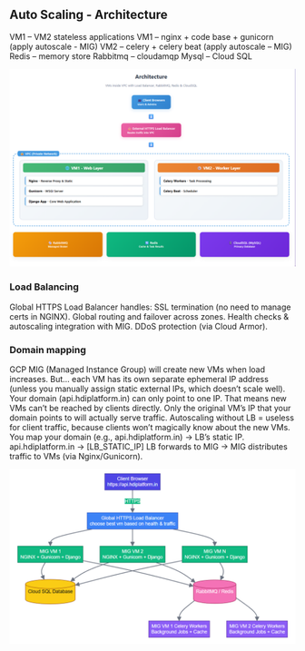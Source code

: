 ## Auto Scaling - Architecture

VM1 – VM2 stateless applications
VM1 – nginx + code base + gunicorn (apply autoscale - MIG)
VM2 – celery + celery beat (apply autoscale – MIG)
Redis – memory store
Rabbitmq – cloudamqp
Mysql – Cloud SQL


![Architecture](./Architecture.png)


### Load Balancing

Global HTTPS Load Balancer handles: SSL termination (no need to manage certs in NGINX). Global routing and failover across zones. Health checks & autoscaling integration with MIG. DDoS protection (via Cloud Armor). 

### Domain mapping
GCP MIG (Managed Instance Group) will create new VMs when load increases. But… each VM has its own separate ephemeral IP address (unless you manually assign static external IPs, which doesn’t scale well).
Your domain (api.hdiplatform.in) can only point to one IP. That means new VMs can’t be reached by clients directly. Only the original VM’s IP that your domain points to will actually serve traffic.
Autoscaling without LB = useless for client traffic, because clients won’t magically know about the new VMs.
You map your domain (e.g., api.hdiplatform.in) → LB’s static IP.
api.hdiplatform.in → [LB_STATIC_IP]
LB forwards to MIG → MIG distributes traffic to VMs (via Nginx/Gunicorn).

![Load-Balancing](./Load-balancing.png)

